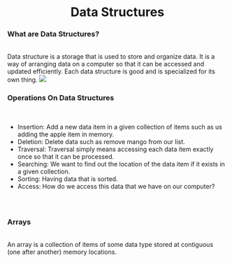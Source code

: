 <div align="center"><h1>Data Structures</h1></div>
<h3>What are Data Structures?</h3><br>
<span>Data structure is a storage that is used to store and organize data. It is a way of arranging data on a computer so that it can be
accessed and updated efficiently. Each data structure is good and is specialized for its own thing.</span>
<img src="https://github.com/Sreeragpa/DSA/assets/84066738/7a5a356d-16fe-4960-821d-1ad8706c1613"></img>
<h3>Operations On Data Structures</h3><br>
<ul>
  <li>Insertion: Add a new data item in a given collection of items such as us adding the apple item in memory.</li>
  <li>Deletion: Delete data such as remove mango from our list.</li>
  <li>Traversal: Traversal simply means accessing each data item exactly once so that it can be processed.</li>
  <li>Searching: We want to find out the location of the data item if it exists in a given collection.</li>
  <li>Sorting: Having data that is sorted.</li>
  <li>Access: How do we access this data that we have on our computer?</li>
</ul>
<h3></h3><br>
<h3>Arrays</h3><br>
<span>An array is a collection of items of some data type stored at contiguous (one after another) memory locations.</span>






